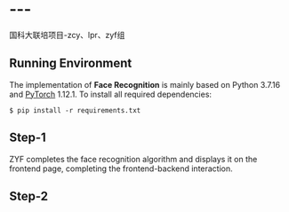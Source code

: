 # ---
国科大联培项目-zcy、lpr、zyf组

## Running Environment
The implementation of **Face Recognition** is mainly based on Python 3.7.16 and [PyTorch](https://pytorch.org/) 1.12.1. To install all required dependencies:
```
$ pip install -r requirements.txt
```

## Step-1
ZYF completes the face recognition algorithm and displays it on the frontend page, completing the frontend-backend interaction.

## Step-2
